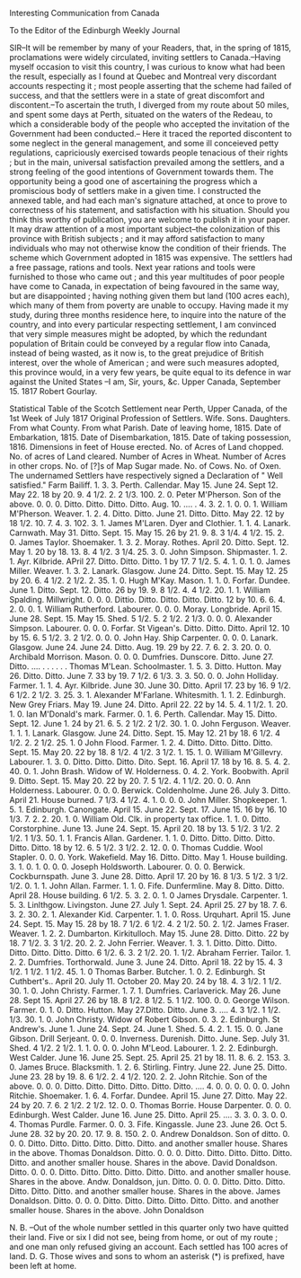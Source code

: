 Interesting Communication from CanadaTo the Editor of the Edinburgh Weekly JournalSIR–It will be remember by many of your Readers, that, in the spring of 1815, proclamations were widely circulated, inviting settlers to Canada.–Having myself occasion to visit this country, I was curious to know what had been the result, especially as I found at Quebec and Montreal very discordant accounts respecting it ; most people asserting that the scheme had failed of success, and that the settlers were in a state of great discomfort and discontent.–To ascertain the truth, I diverged from my route about 50 miles, and spent some days at Perth, situated on the waters of the Redeau, to which a considerable body of the people who accepted the invitation of the Government had been conducted.– Here it traced the reported discontent to some neglect in the general management, and some ill conceieved petty regulations, capriciously exercised towards people tenacious of their rights ; but in the main, universal satisfaction prevailed among the settlers, and a strong feeling of the good intentions of Government towards them. The opportunity being a good one of ascertaining the progress which a promiscious body of settlers make in a given time. I constructed the annexed table, and had each man's signature attached, at once to prove to correctness of his statement, and satisfaction with his situation. Should you think this worthy of publication, you are welcome to publish it in your paper. It may draw attention of a most important subject–the colonization of this province with British subjects ; and it may afford satisfaction to many individuals who may not otherwise know the condition of their friends. The scheme which Government adopted in 1815 was expensive. The settlers had a free passage, rations and tools. Next year rations and tools were furnished to those who came out ; and this year multitudes of poor people have come to Canada, in expectation of being favoured in the same way, but are disappointed ; having nothing given them but land (100 acres each), which many of them from poverty are unable to occupy. Having made it my study, during three months residence here, to inquire into the nature of the country, and into every particular respecting settlement, I am convinced that very simple measures might be adopted, by which the redundant population of Britain could be conveyed by a regular flow into Canada, instead of being wasted, as it now is, to the great prejudice of British interest, over the whole of American ; and were such measures adopted, this province would, in a very few years, be quite equal to its defence in war against the United States –I am, Sir, yours, &c. Upper Canada, September 15. 1817 Robert Gourlay.Statistical Table of the Scotch Settlement near Perth, Upper Canada, of the 1st Week of July 1817 Original Profession of Settlers. Wife. Sons. Daughters. From what County. From what Parish. Date of leaving home, 1815. Date of Embarkation, 1815. Date of Disembarkation, 1815. Date of taking possession, 1816. Dimensions in feet of House erected. No. of Acres of Land chopped. No. of acres of Land cleared. Number of Acres in Wheat. Number of Acres in other crops. No. of [?]s of Map Sugar made. No. of Cows. No. of Oxen. The undernamed Settlers have respectively signed a Declaration of " Well satisfied." Farm Bailiff. 1. 3. 3. Perth. Callendar. May 15. June 24. Sept 12. May 22. 18 by 20. 9. 4 1/2. 2. 2 1/3. 100. 2. 0. Peter M'Pherson. Son of the above. 0. 0. 0. Ditto. Ditto. Ditto. Ditto. Aug. 10. .... . 4. 3. 2. 1. 0. 0. 1. William M'Pherson. Weaver. 1. 2. 4. Ditto. Ditto. June 21. Ditto. Ditto. May 22. 12 by 18 1/2. 10. 7. 4. 3. 102. 3. 1. James M'Laren. Dyer and Clothier. 1. 1. 4. Lanark. Carnwath. May 31. Ditto. Sept. 15. May 15. 26 by 21. 9. 8. 3 1/4. 4 1/2. 15. 2. 0. James Taylor. Shoemaker. 1. 3. 2. Moray. Rothes. April 20. Ditto. Sept. 12. May 1. 20 by 18. 13. 8. 4 1/2. 3 1/4. 25. 3. 0. John Simpson. Shipmaster. 1. 2. 1. Ayr. Kilbride. APril 27. Ditto. Ditto. Ditto. 1 by 17. 7 1/2. 5. 4. 1. 0. 1. 0. James Miller. Weaver. 1. 3. 2. Lanark. Glasgow. June 24. Ditto. Sept. 15. May 12. 25 by 20. 6. 4 1/2. 2 1/2. 2. 35. 1. 0. Hugh M'Kay. Mason. 1. 1. 0. Forfar. Dundee. June 1. Ditto. Sept. 12. Ditto. 26 by 19. 9. 8 1/2. 4. 4 1/2. 20. 1. 1. William Spalding. Millwright. 0. 0. 0. Dittio. Ditto. Ditto. Ditto. Ditto. 12 by 10. 6. 6. 4. 2. 0. 0. 1. William Rutherford. Labourer. 0. 0. 0. Moray. Longbride. April 15. June 28. Sept. 15. May 15. Shed. 5 1/2. 5. 2 1/2. 2 1/3. 0. 0. 0. Alexander Simpson. Labourer. 0. 0. 0. Forfar. St Vigean's. Ditto. Ditto. Ditto. April 12. 10 by 15. 6. 5 1/2. 3. 2 1/2. 0. 0. 0. John Hay. Ship Carpenter. 0. 0. 0. Lanark. Glasgow. June 24. June 24. Ditto. Aug. 19. 29 by 22. 7. 6. 2. 3. 20. 0. 0. Archibald Morrison. Mason. 0. 0. 0. Dumfries. Dunscore. Ditto. June 27. Ditto. .... . . . . . . Thomas M'Lean. Schoolmaster. 1. 5. 3. Ditto. Hutton. May 26. Ditto. Ditto. June 7. 33 by 19. 7 1/2. 6 1/3. 3. 3. 50. 0. 0. John Holliday. Farmer. 1. 1. 4. Ayr. Kilbride. June 30. June 30. Ditto. April 17. 23 by 16. 9 1/2. 6 1/2. 2 1/2. 3. 25. 3. 1. Alexander M'Farlane. Whitesmith. 1. 1. 2. Edinburgh. New Grey Friars. May 19. June 24. Ditto. April 22. 22 by 14. 5. 4. 1 1/2. 1. 20. 1. 0. Ian M'Donald's mark. Farmer. 0. 1. 6. Perth. Callendar. May 15. Ditto. Sept. 12. June 1. 24 by 21. 6. 5. 2 1/2. 2 1/2. 30. 1. 0. John Ferguson. Weaver. 1. 1. 1. Lanark. Glasgow. June 24. Ditto. Sept. 15. May 12. 21 by 18. 6 1/2. 4 1/2. 2. 2 1/2. 25. 1. 0 John Flood. Farmer. 1. 2. 4. Ditto. Ditto. Ditto. Ditto. Sept. 15. May 20. 22 by 18. 8 1/2. 4 1/2. 3 1/2. 1. 15. 1. 0. William M'Gillevry. Labourer. 1. 3. 0. Ditto. Ditto. Ditto. Dito. Sept. 16. April 17. 18 by 16. 8. 5. 4. 2. 40. 0. 1. John Brash. Widow of W. Holderness. 0. 4. 2. York. Boobwith. April 9. Ditto. Sept. 15. May 20. 22 by 20. 7. 5 1/2. 4. 1 1/2. 20. 0. 0. Ann Holderness. Labourer. 0. 0. 0. Berwick. Coldenholme. June 26. July 3. Ditto. April 21. House burned. 7 1/3. 4 1/2. 4. 1. 0. 0. 0. John Miller. Shopkeeper. 1. 5. 1. Edinburgh. Canongate. April 15. June 22. Sept. 17. June 15. 16 by 16. 10 1/3. 7. 2. 2. 20. 1. 0. William Old. Clk. in property tax office. 1. 1. 0. Ditto. Corstorphine. June 13. June 24. Sept. 15. April 20. 18 by 13. 5 1/2. 3 1/2. 2 1/2. 1 1/3. 50. 1. 1. Francis Allan. Gardener. 1. 1. 0. Ditto. Ditto. Ditto. Ditto. Ditto. Ditto. 18 by 12. 6. 5 1/2. 3 1/2. 2. 12. 0. 0. Thomas Cuddie. Wool Stapler. 0. 0. 0. York. Wakefield. May 16. Ditto. Ditto. May 1. House building. 3. 1. 0. 1. 0. 0. 0. Joseph Holdsworth. Labourer. 0. 0. 0. Berwick. Cockburnspath. June 3. June 28. Ditto. April 17. 20 by 16. 8 1/3. 5 1/2. 3 1/2. 1/2. 0. 1. 1. John Allan. Farmer. 1. 1. 0. Fife. Dunfermline. May 8. Ditto. Ditto. April 28. House building. 6 1/2. 5. 3. 2. 0. 1. 0 James Drysdale. Carpenter. 1. 5. 3. Linlthgow. Livingston. June 27. July 1. Sept. 24. April 25. 27 by 18. 7. 6. 3. 2. 30. 2. 1. Alexander Kid. Carpenter. 1. 1. 0. Ross. Urquhart. April 15. June 24. Sept. 15. May 15. 28 by 18. 7 1/2. 6 1/2. 4. 2 1/2. 50. 2. 1/2. James Fraser. Weaver. 1. 2. 2. Dumbarton. Kirkitulloch. May 15. June 28. Ditto. Ditto. 22 by 18. 7 1/2. 3. 3 1/2. 20. 2. 2. John Ferrier. Weaver. 1. 3. 1. Ditto. Ditto. Ditto. Ditto. Ditto. Ditto. Ditto. 6 1/2. 6. 3. 2 1/2. 20. 1. 1/2. Abraham Ferrier. Tailor. 1. 2. 2. Dumfries. Torthorwald. June 3. June 24. Ditto. April 18. 22 by 15. 4. 3 1/2. 1 1/2. 1 1/2. 45. 1. 0 Thomas Barber. Butcher. 1. 0. 2. Edinburgh. St Cuthbert's.. April 20. July 11. October 20. May 20. 24 by 18. 4. 3 1/2. 1 1/2. 30. 1. 0. John Christy. Farmer. 1. 7. 1. Dumfries. Carlaverick. May 26. June 28. Sept 15. April 27. 26 by 18. 8 1/2. 8 1/2. 5. 1 1/2. 100. 0. 0. George Wilson. Farmer. 0. 1. 0. Ditto. Hutton. May 27.Ditto. Ditto. June 3. .... 4. 3 1/2. 1 1/2. 1/3. 30. 1. 0. John Christy. Widow of Robert Gibson. 0. 3. 2. Edinburgh. St Andrew's. June 1. June 24. Sept. 24. June 1. Shed. 5. 4. 2. 1. 15. 0. 0. Jane Gibson. Drill Serjeant. 0. 0. 0. Inverness. Durenish. Ditto. June. Sep. July 31. Shed. 4 1/2. 2 1/2. 1. 1. 0. 0. 0. John M'Leod. Labourer. 1. 2. 2. Edinburgh. West Calder. June 16. June 25. Sept. 25. April 25. 21 by 18. 11. 8. 6. 2. 153. 3. 0. James Bruce. Blacksmith. 1. 2. 6. Stirling. Fintry. June 22. June 25. Ditto. June 23. 28 by 19. 8. 6 1/2. 2. 4 1/2. 120. 2. 2. John Ritchie. Son of the above. 0. 0. 0. Ditto. Ditto. Ditto. Ditto. Ditto. Ditto. .... 4. 0. 0. 0. 0. 0. 0. John Ritchie. Shoemaker. 1. 6. 4. Forfar. Dundee. April 15. June 27. Ditto. May 22. 24 by 20. 7. 6. 2 1/2. 2 1/2. 12. 0. 0. Thomas Borrie. House Darpenter. 0. 0. 0. Edinburgh. West Calder. June 16. June 25. Ditto. April 25. .... 3. 3. 0. 3. 0. 0. 4. Thomas Purdle. Farmer. 0. 0. 3. Fife. Kingassle. June 23. June 26. Oct 5. June 28. 32 by 20. 20. 17. 9. 8. 150. 2. 0. Andrew Donaldson. Son of ditto. 0. 0. 0. Ditto. Ditto. Ditto. Ditto. Ditto. Ditto. and another smaller house. Shares in the above. Thomas Donaldson. Ditto. 0. 0. 0. Ditto. Ditto. Ditto. Ditto. Ditto. Ditto. and another smaller house. Shares in the above. David Donaldson. Ditto. 0. 0. 0. Ditto. Ditto. Ditto. Ditto. Ditto. Ditto. and another smaller house. Shares in the above. Andw. Donaldson, jun. Ditto. 0. 0. 0. Ditto. Ditto. Ditto. Ditto. Ditto. Ditto. and another smaller house. Shares in the above. James Donaldson. Ditto. 0. 0. 0. Ditto. Ditto. Ditto. Ditto. Ditto. Ditto. and another smaller house. Shares in the above. John DonaldsonN. B. –Out of the whole number settled in this quarter only two have quitted their land. Five or six I did not see, being from home, or out of my route ; and one man only refused giving an account. Each settled has 100 acres of land. D. G. Those wives and sons to whom an asterisk (*) is prefixed, have been left at home.